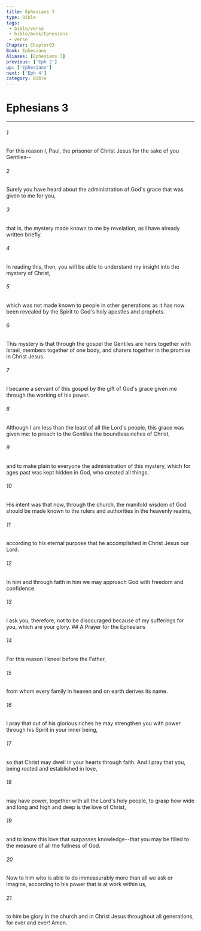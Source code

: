 ```yaml
---
title: Ephesians 3
type: Bible
tags:
 - bible/verse
 - bible/book/Ephesians
 - verse
Chapter: Chapter03
Book: Ephesians
Aliases: [Ephesians 3]
previous: ['Eph 2']
up: ['Ephesians']
next: ['Eph 4']
category: Bible
---
```

# Ephesians 3

***


###### 1 
For this reason I, Paul, the prisoner of Christ Jesus for the sake of you Gentiles-- 

###### 2 
Surely you have heard about the administration of God's grace that was given to me for you, 

###### 3 
that is, the mystery made known to me by revelation, as I have already written briefly. 

###### 4 
In reading this, then, you will be able to understand my insight into the mystery of Christ, 

###### 5 
which was not made known to people in other generations as it has now been revealed by the Spirit to God's holy apostles and prophets. 

###### 6 
This mystery is that through the gospel the Gentiles are heirs together with Israel, members together of one body, and sharers together in the promise in Christ Jesus. 

###### 7 
I became a servant of this gospel by the gift of God's grace given me through the working of his power. 

###### 8 
Although I am less than the least of all the Lord's people, this grace was given me: to preach to the Gentiles the boundless riches of Christ, 

###### 9 
and to make plain to everyone the administration of this mystery, which for ages past was kept hidden in God, who created all things. 

###### 10 
His intent was that now, through the church, the manifold wisdom of God should be made known to the rulers and authorities in the heavenly realms, 

###### 11 
according to his eternal purpose that he accomplished in Christ Jesus our Lord. 

###### 12 
In him and through faith in him we may approach God with freedom and confidence. 

###### 13 
I ask you, therefore, not to be discouraged because of my sufferings for you, which are your glory. ## A Prayer for the Ephesians 

###### 14 
For this reason I kneel before the Father, 

###### 15 
from whom every family in heaven and on earth derives its name. 

###### 16 
I pray that out of his glorious riches he may strengthen you with power through his Spirit in your inner being, 

###### 17 
so that Christ may dwell in your hearts through faith. And I pray that you, being rooted and established in love, 

###### 18 
may have power, together with all the Lord's holy people, to grasp how wide and long and high and deep is the love of Christ, 

###### 19 
and to know this love that surpasses knowledge--that you may be filled to the measure of all the fullness of God. 

###### 20 
Now to him who is able to do immeasurably more than all we ask or imagine, according to his power that is at work within us, 

###### 21 
to him be glory in the church and in Christ Jesus throughout all generations, for ever and ever! Amen. 
